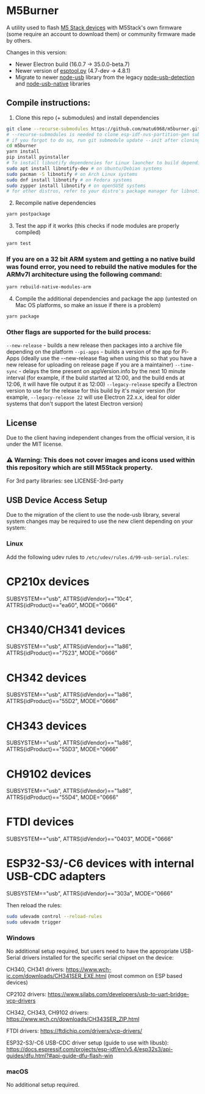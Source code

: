 # M5Burner

A utility used to flash [M5 Stack devices](https://m5stack.com/) with M5Stack's own firmware (some require an account to download them) or community firmware made by others.

Changes in this version:
- Newer Electron build (16.0.7 -> 35.0.0-beta.7)
- Newer version of [esptool.py](https://github.com/espressif/esptool) (4.7-dev -> 4.8.1)
- Migrate to newer [node-usb](https://github.com/node-usb/node-usb) library from the legacy [node-usb-detection](https://github.com/MadLittleMods/node-usb-detection) and [node-usb-native](https://github.com/VSChina/serialport.node) libraries

## Compile instructions:

1. Clone this repo (+ submodules) and install dependencies
```bash
git clone --recurse-submodules https://github.com/matu6968/m5burner.git 
# --recurse-submodules is needed to clone esp-idf-nvs-partition-gen submodule
# if you forgot to do so, run git submodule update --init after cloning
cd m5burner
yarn install
pip install pyinstaller
# To install libnotify dependencies for Linux launcher to build depending on distro
sudo apt install libnotify-dev # on Ubuntu/Debian systems
sudo pacman -S libnotify # on Arch Linux systems
sudo dnf install libnotify # on Fedora systems
sudo zypper install libnotify # on openSUSE systems
# for other distros, refer to your distro's package manager for libnotify equivalent
```
2. Recompile native dependencies
```bash
yarn postpackage
```
3. Test the app if it works (this checks if node modules are properly compiled)
```bash
yarn test
```
### If you are on a 32 bit ARM system and getting a no native build was found error, you need to rebuild the native modules for the ARMv7l architecture using the following command:
```bash
yarn rebuild-native-modules-arm
```

4. Compile the additional dependencies and package the app (untested on Mac OS platforms, so make an issue if there is a problem)
```bash
yarn package
```
### Other flags are supported for the build process:

`--new-release` - builds a new release then packages into a archive file depending on the platform
`--pi-apps` - builds a version of the app for Pi-Apps (ideally use the --new-release flag when using this so that you have a new release for uploading on release page if you are a maintainer)
`--time-sync` - delays the time present on appVersion.info by the next 10 minute interval (for example, if the build started at 12:00, and the build ends at 12:06, it will have file output it as 12:00)
`--legacy-release` specify a Electron version to use for the release for this build by it's major version (for example, `--legacy-release 22` will use Electron 22.x.x, ideal for older systems that don't support the latest Electron version)
## License
Due to the client having independent changes from the official version, it is under the MIT license.

### ⚠️ Warning: This does not cover images and icons used within this repository which are still M5Stack property.

For 3rd party libraries: see LICENSE-3rd-party

## USB Device Access Setup

Due to the migration of the client to use the node-usb library, several system changes may be required to use the new client depending on your system:

### Linux
Add the following udev rules to `/etc/udev/rules.d/99-usb-serial.rules`:

# CP210x devices
SUBSYSTEM=="usb", ATTRS{idVendor}=="10c4", ATTRS{idProduct}=="ea60", MODE="0666"
# CH340/CH341 devices
SUBSYSTEM=="usb", ATTRS{idVendor}=="1a86", ATTRS{idProduct}=="7523", MODE="0666"
# CH342 devices
SUBSYSTEM=="usb", ATTRS{idVendor}=="1a86", ATTRS{idProduct}=="55D2", MODE="0666"
# CH343 devices
SUBSYSTEM=="usb", ATTRS{idVendor}=="1a86", ATTRS{idProduct}=="55D3", MODE="0666"
# CH9102 devices
SUBSYSTEM=="usb", ATTRS{idVendor}=="1a86", ATTRS{idProduct}=="55D4", MODE="0666"
# FTDI devices
SUBSYSTEM=="usb", ATTRS{idVendor}=="0403", MODE="0666"
# ESP32-S3/-C6 devices with internal USB-CDC adapters
SUBSYSTEM=="usb", ATTRS{idVendor}=="303a", MODE="0666"

Then reload the rules:
```bash
sudo udevadm control --reload-rules
sudo udevadm trigger
```

### Windows
No additional setup required, but users need to have the appropriate USB-Serial drivers installed for the specific serial chipset on the device:

CH340, CH341 drivers: https://www.wch-ic.com/downloads/CH341SER_EXE.html (most common on ESP based devices)

CP2102 drivers: https://www.silabs.com/developers/usb-to-uart-bridge-vcp-drivers

CH342, CH343, CH9102 drivers: https://www.wch.cn/downloads/CH343SER_ZIP.html

FTDI drivers: https://ftdichip.com/drivers/vcp-drivers/

ESP32-S3/-C6 USB-CDC driver setup (guide to use with libusb): https://docs.espressif.com/projects/esp-idf/en/v5.4/esp32s3/api-guides/dfu.html?#api-guide-dfu-flash-win

### macOS
No additional setup required.
